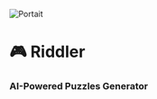 ![Portait](https://github.com/user-attachments/assets/db307f2f-9cde-4aa2-be92-818109e4edff)

# 🎮 Riddler
### AI-Powered Puzzles Generator
